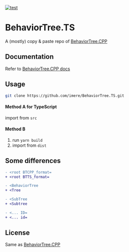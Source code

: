 [![test](https://github.com/imere/BehaviorTree.TS/actions/workflows/test.yml/badge.svg)](https://github.com/imere/BehaviorTree.TS/actions/workflows/test.yml)

# BehaviorTree.TS

A (mostly) copy & paste repo of [BehaviorTree.CPP](https://github.com/BehaviorTree/BehaviorTree.CPP)

## Documentation

Refer to [BehaviorTree.CPP docs](https://www.behaviortree.dev/docs/Intro)

## Usage

```sh
git clone https://github.com/imere/BehaviorTree.TS.git
```

#### Method A for TypeScript

import from `src`

#### Method B

1. run `yarn build`
2. import from `dist`

## Some differences

```diff
- <root BTCPP_format=
+ <root BTTS_format=

- <BehaviorTree
+ <Tree

- <SubTree
+ <Subtree

- <... ID=
+ <... id=
```

## License

Same as [BehaviorTree.CPP](https://github.com/BehaviorTree/BehaviorTree.CPP)
